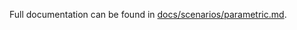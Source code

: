 Full documentation can be found in [docs/scenarios/parametric.md](../../docs/scenarios/parametric.md).
